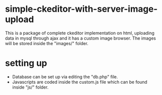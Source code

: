 # simple-ckeditor-with-server-image-upload
This is a package of complete ckeditor implementation on html, uploading data in mysql through ajax and it has a custom image browser.
The images will be stored inside the "images/" folder.

# setting up

- Database can be set up via editing the "db.php" file.
- Javascripts are coded inside the custom.js file which can be found inside "js/" folder.


